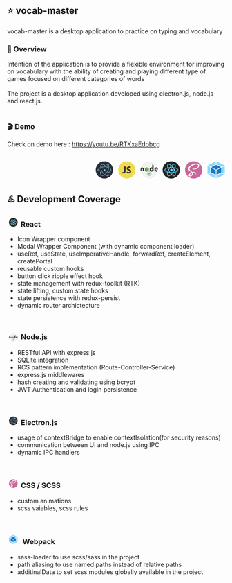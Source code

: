 
## :star: vocab-master
vocab-master is a desktop application to practice on typing and vocabulary

### :eyes: Overview
Intention of the application is to provide a flexible environment for improving on vocabulary with the ability of creating and playing different type of games focused on different categories of words
<br>
<br>
The project is a desktop application developed using electron.js, node.js and react.js.
<br>
<br>

### :clapper: Demo
Check on demo here : https://youtu.be/RTKxaEdobcg
<br>
<br>
<p align="right"><img src="vocab-master-app/src/assets/images/logo/electron_logo.png?raw=true" alt="drawing" width="40" height="40" /> &nbsp;&nbsp;<img src="vocab-master-app/src/assets/images/logo/js_logo.png" alt="drawing" width="40"  height="40" /> &nbsp;&nbsp;<img src="vocab-master-app/src/assets/images/logo/node.js_logo.png" alt="drawing" width="40"  height="40" /> &nbsp;&nbsp;<img src="vocab-master-app/src/assets/images/logo/react_logo.png" alt="drawing" width="40"  height="40" /> &nbsp;&nbsp;<img src="vocab-master-app/src/assets/images/logo/sass_logo.png" alt="drawing" width="40"  height="40" /> &nbsp;&nbsp;<img src="vocab-master-app/src/assets/images/logo/pack_logo.png" alt="drawing" width="40"  height="40" /> </p>

## :hotsprings: Development Coverage
### &nbsp;<img src="vocab-master-app/src/assets/images/logo/react_logo.png?raw=true" alt="drawing" width="20" height="20" />&nbsp;&nbsp;React
 - Icon Wrapper component
 - Modal Wrapper Component (with dynamic component loader)
 - useRef, useState, useImperativeHandle, forwardRef, createElement, createPortal
 - reusable custom hooks
 - button click ripple effect hook
 - state management with redux-toolkit (RTK)
 - state lifting, custom state hooks 
 - state persistence with redux-persist
 - dynamic router archictecture
<br>

### &nbsp;<img src="vocab-master-app/src/assets/images/logo/node.js_logo.png?raw=true" style="vertical-align:middle" alt="drawing" width="20" height="20" />&nbsp;&nbsp;Node.js
 - RESTful API with express.js
 - SQLite integration
 - RCS pattern implementation (Route-Controller-Service)
 - express.js middlewares
 - hash creating and validating using bcrypt
 - JWT Authentication and login persistence
<br>

### &nbsp;<img src="vocab-master-app/src/assets/images/logo/electron_logo.png?raw=true" alt="drawing" width="20" height="20" />&nbsp;&nbsp;Electron.js 
 - usage of contextBridge to enable contextIsolation(for security reasons)
 - communication between UI and node.js using IPC
 - dynamic IPC handlers
<br>

### &nbsp;<img src="vocab-master-app/src/assets/images/logo/sass_logo.png?raw=true" alt="drawing" width="20" height="20" />&nbsp;&nbsp;CSS / SCSS 
 - custom animations
 - scss vaiables, scss rules
<br>

### &nbsp;<img src="vocab-master-app/src/assets/images/logo/pack_logo.png?raw=true" alt="drawing" width="20" height="22" /> &nbsp;&nbsp;Webpack 
 - sass-loader to use scss/sass in the project
 - path aliasing to use named paths instead of relative paths
 - additinalData to set scss modules globally available in the project
<br>



